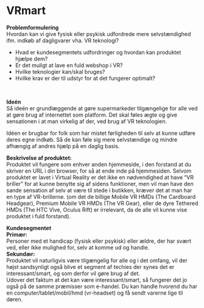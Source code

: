 # VRmart

<b>Problemformulering</b><br>
Hvordan kan vi give fysisk eller psykisk udfordrede mere selvstændighed ifm. indkøb af dagligvarer vha. VR teknologi?<br>
- Hvad er kundesegmentets udfordringer og hvordan kan produktet hjælpe dem? <br>
- Er det muligt at lave en fuld webshop i VR?<br>
- Hvilke teknologier kan/skal bruges?<br>
- Hvilke krav er der til udstyr for at det fungerer optimalt? <br>
<br>

<b>Ideén</b><br>
Så ideén er grundlæggende at gøre supermarkeder tilgængelige for alle ved at gøre brug af internettet som platform. Det skal føles ægte og give sensationen i at man virkelig af der, ved brug af VR teknologien.

Idéen er brugbar for folk som har mistet førligheden til selv at kunne udføre deres egne indkøb. Så de kan føle sig mere selvstændige og mindre afhængig af andres hjælp på en daglig basis.
<br>

<b>Beskrivelse af produktet:</b><br>
Produktet vil fungere som enhver anden hjemmeside, i den forstand at du skriver en URL i din browser, for så at ende inde på hjemmesiden.
Selvom produktet er lavet i Virtual Reality er det ikke en nødvendighed at have “VR briller” for at kunne benytte sig af sidens funktioner, men vil man have den sande sensation af selv at være til stede i butikken, kræver det at man har en type af VR-brillerne.
(om det de billige Mobile VR HMDs (The Cardboard Headgear), Premium Mobile VR HMDs (The VR Gear), eller de dyre Tethered HMDs  (The HTC Vive, Oculus Rift) er irrelevant, da de alle vil kunne vise produktet i fuld forstand).
<br>


<b>Kundesegmentet</b><br>
<b>Primær:</b><br>
Personer med et handicap (fysisk eller psykisk) eller ældre, der har svært ved, eller ikke mulighed for, selv at komme ud og handle.
<br>
<b>Sekundær:</b><br>
Produktet vil naturligvis være tilgængelig for alle og i det omfang, vil der højst sandsynligt også blive et segment af techies der synes det er interessant/smart, og som derfor vil gøre brug af det.
<br>
Udover det faktum at det kan være interessant/smart, så fungerer det jo også på de samme præmisser som e-handel. Du kan handle hvorend du har en computer/tablet/mobil/hmd (vr-headset) og få sendt varerne lige til døren.
